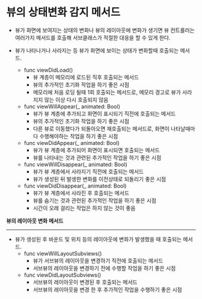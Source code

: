 # 뷰의 상태변화 감지 메서드

- 뷰가 화면에 보여지는 상태의 변화나 뷰의 레이아웃에 변화가 생기면 뷰 컨트롤러는 여러가지 메서드를 호출해 서브클래스가 적절한 대응을 할 수 있게 한다.

- 뷰가 나타나거나 사라지는 등 뷰가 화면에 보이는 상태가 변화할때 호출되는 메서드.
    - func viewDidLoad()
        - 뷰 계층이 메모리에 로드된 직후 호출되는 메서드
        - 뷰의 추가적인 초기화 작업을 하기 좋은 시점
        - 메모리에 처음 로딩 될때 1회 호출되는 메서드로, 메모리 경고로 뷰가 사라지지 않는 이상 다시 호출되지 않음
    - func viewWillAppear(_ animated: Bool)
        - 뷰가 뷰 계층에 추가되고 화면이 표시되기 직전에 호출되는 메서드
        - 뷰의 추가적인 초기화 작업을 하기 좋은 시점
        - 다른 뷰로 이동했다가 되돌아오면 재호출되는 메서드로, 화면이 나타날때마다 수행해야하는 작업을 하기 좋은 시점
    - func viewDidAppear(_ animated: Bool)
        - 뷰가 뷰 계층에 추가되어 화면이 표시되면 호출되는 메서드
        - 뷰를 나타내는 것과 관련된 추가적인 작업을 하기 좋은 시점
    - func viewWillDisappear(_ animated: Bool)
        - 뷰가 뷰 계층에서 사라지기 직전에 호출되는 메서드
        - 뷰가 생성된 뒤 발생한 변화를 이전상태로 되돌리기 좋은 시점
    - func viewDidDisappear(_ animated: Bool)
        - 뷰가 뷰 계층에서 사라진 후 호출되는 메서드
        - 뷰를 숨기는 것과 관련된 추가적인 작업을 하기 좋은 시점
        - 시간이 오래 걸리는 작업은 하지 않는 것이 좋음

**뷰의 레이아웃 변화 메서드**

---

- 뷰가 생성된 후 바운드 및 위치 등의 레이아웃에 변화가 발생했을 때 호출되는 메서드.
    - func viewWillLayoutSubviews()
        - 뷰가 서브뷰의 레이아웃을 변경하기 직전에 호출되는 메서드
        - 서브뷰의 레이아웃을 변경하기 전에 수행할 작업을 하기 좋은 시점
    - func viewDidLayoutSubviews()
        - 서브뷰의 레이아웃이 변경된 후 호출되는 메서드
        - 서브뷰의 레이아웃을 변경 한 후 추가적인 작업을 수행하기 좋은 시점